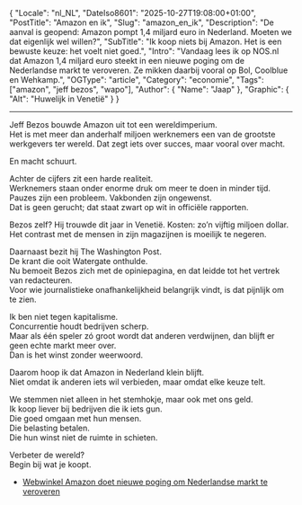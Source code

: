 ﻿{
  "Locale": "nl_NL",
  "DateIso8601": "2025-10-27T19:08:00+01:00",
  "PostTitle": "Amazon en ik",
  "Slug": "amazon_en_ik",
  "Description": "De aanval is geopend: Amazon pompt 1,4 miljard euro in Nederland. Moeten we dat eigenlijk wel willen?",
  "SubTitle": "Ik koop niets bij Amazon. Het is een bewuste keuze: het voelt niet goed.",
  "Intro": "Vandaag lees ik op NOS.nl dat Amazon 1,4 miljard euro steekt in een nieuwe poging om de Nederlandse markt te veroveren. Ze mikken daarbij vooral op Bol, Coolblue en Wehkamp.",
  "OGType": "article",
  "Category": "economie",
  "Tags": ["amazon", "jeff bezos", "wapo"],
  "Author": {
    "Name": "Jaap"
  },
  "Graphic": {
    "Alt": "Huwelijk in Venetië"
  }
}

---

Jeff Bezos bouwde Amazon uit tot een wereldimperium.
<br />Het is met meer dan anderhalf miljoen werknemers een van de grootste werkgevers ter wereld. Dat zegt iets over succes, maar vooral over macht.

En macht schuurt.

Achter de cijfers zit een harde realiteit.
<br />Werknemers staan onder enorme druk om meer te doen in minder tijd.
<br />Pauzes zijn een probleem. Vakbonden zijn ongewenst.
<br />Dat is geen gerucht; dat staat zwart op wit in officiële rapporten.

Bezos zelf? Hij trouwde dit jaar in Venetië. Kosten: zo’n vijftig miljoen dollar.
<br />Het contrast met de mensen in zijn magazijnen is moeilijk te negeren.

Daarnaast bezit hij The Washington Post.
<br />De krant die ooit Watergate onthulde.
<br />Nu bemoeit Bezos zich met de opiniepagina, en dat leidde tot het vertrek van redacteuren.
<br />Voor wie journalistieke onafhankelijkheid belangrijk vindt, is dat pijnlijk om te zien.

Ik ben niet tegen kapitalisme.
<br />Concurrentie houdt bedrijven scherp.
<br />Maar als één speler zó groot wordt dat anderen verdwijnen, dan blijft er geen echte markt meer over.
<br />Dan is het winst zonder weerwoord.

Daarom hoop ik dat Amazon in Nederland klein blijft.
<br />Niet omdat ik anderen iets wil verbieden, maar omdat elke keuze telt.

We stemmen niet alleen in het stemhokje, maar ook met ons geld.
<br />Ik koop liever bij bedrijven die ik iets gun.
<br />Die goed omgaan met hun mensen.
<br />Die belasting betalen.
<br />Die hun winst niet de ruimte in schieten.

Verbeter de wereld?
<br />Begin bij wat je koopt.

- <a href="https://nos.nl/artikel/2588140-webwinkel-amazon-doet-nieuwe-poging-om-nederlandse-markt-te-veroveren" target="_blank">Webwinkel Amazon doet nieuwe poging om Nederlandse markt te veroveren</a>